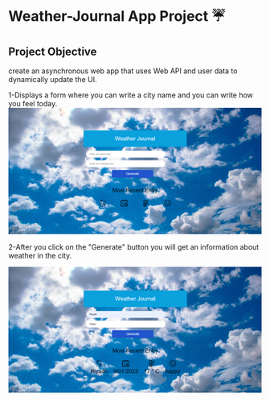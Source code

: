 # Weather-Journal App Project ☔


## Project Objective

 create an asynchronous web app that uses Web API and user data to dynamically update the UI.


1-Displays a form where you can write a city name and you can write how you feel today. 
   <img src="./website\images\form1.png" witdh='300' />

2-After you click on the "Generate" button you will get an information about weather in the city.

   <img src="./website\images\Result2.png" witdh='300' />

